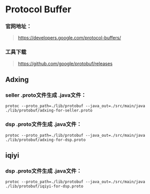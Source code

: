 # Protocol Buffer

### 官网地址：
> https://developers.google.com/protocol-buffers/

### 工具下载
> https://github.com/google/protobuf/releases

## Adxing

### seller .proto文件生成 .java文件：
```
protoc --proto_path=./lib/protobuf --java_out=./src/main/java ./lib/protobuf/adxing-for-seller.proto

```

### dsp .proto文件生成 .java文件：
```
protoc --proto_path=./lib/protobuf --java_out=./src/main/java ./lib/protobuf/adxing-for-dsp.proto
```


## iqiyi


### dsp .proto文件生成 .java文件：
```
protoc --proto_path=./lib/protobuf --java_out=./src/main/java ./lib/protobuf/iqiyi-for-dsp.proto
```
